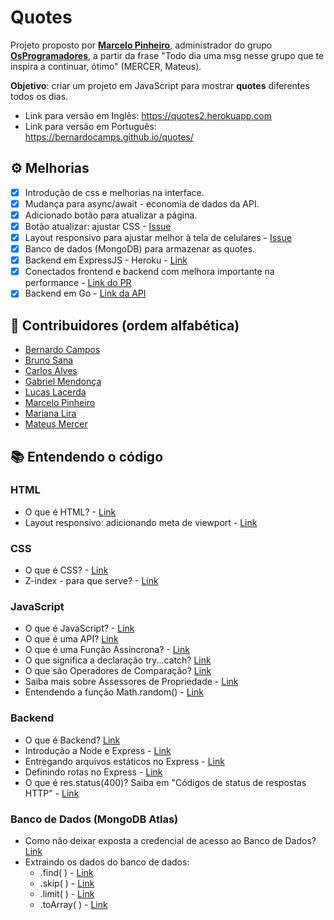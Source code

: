 # Quotes

Projeto proposto por **[Marcelo Pinheiro](https://twitter.com/mpinheir)**, administrador do grupo **[OsProgramadores](https://t.me/osprogramadores)**, a partir da frase 
"Todo dia uma msg nesse grupo que te inspira a continuar, ótimo" (MERCER, Mateus).

**Objetivo**: criar um projeto em JavaScript para mostrar **quotes** diferentes todos os dias.

- Link para versão em Inglês: https://quotes2.herokuapp.com
- Link para versão em Português: https://bernardocamps.github.io/quotes/

## ⚙ Melhorias
- [x] Introdução de css e melhorias na interface.
- [x] Mudança para async/await - economia de dados da API.
- [x] Adicionado botão para atualizar a página.
- [x] Botão atualizar: ajustar CSS - [Issue](https://github.com/bernardocamps/quotes/issues/10)
- [x] Layout responsivo para ajustar melhor à tela de celulares - [Issue](https://github.com/bernardocamps/quotes/issues/12)
- [x] Banco de dados (MongoDB) para armazenar as quotes.
- [x] Backend em ExpressJS - Heroku - [Link](https://github.com/bernardocamps/quotes-heroku-2)
- [x] Conectados frontend e backend com melhora importante na performance - [Link do PR](https://github.com/bernardocamps/quotes-heroku-2/pull/1)
- [x] Backend em Go - [Link da API](https://shielded-chamber-42580.herokuapp.com)

## 👥 Contribuidores (ordem alfabética)
- [Bernardo Campos](https://github.com/bernardocamps)
- [Bruno Sana](https://github.com/brunosana)
- [Carlos Alves](https://github.com/cbcalves)
- [Gabriel Mendonça](https://github.com/brunoom1)
- [Lucas Lacerda](https://github.com/LucasLaacerda)
- [Marcelo Pinheiro](https://github.com/mpinheir)
- [Mariana Lira](https://github.com/marilira)
- [Mateus Mercer](https://github.com/MatMercer)

## 📚 Entendendo o código
### HTML
* O que é HTML? - [Link](https://developer.mozilla.org/pt-BR/docs/Aprender/HTML/Introducao_ao_HTML/Getting_started)
* Layout responsivo: adicionando meta de viewport - [Link](https://github.com/bernardocamps/quotes/pull/13)

### CSS
* O que é CSS? - [Link](https://developer.mozilla.org/pt-BR/docs/Aprender/Getting_started_with_the_web/CSS_basico)
* Z-index - para que serve? - [Link](https://developer.mozilla.org/en-US/docs/Web/CSS/z-index)

### JavaScript
* O que é JavaScript? - [Link](https://developer.mozilla.org/pt-BR/docs/Learn/JavaScript/First_steps/O_que_e_JavaScript)
* O que é uma API? [Link](https://developer.mozilla.org/pt-BR/docs/Glossario/API)
* O que é uma Função Assíncrona? - [Link](https://developer.mozilla.org/pt-BR/docs/Web/JavaScript/Reference/Statements/funcoes_assincronas)
* O que significa a declaração try...catch? [Link](https://developer.mozilla.org/pt-BR/docs/Web/JavaScript/Reference/Statements/try...catch)
* O que são Operadores de Comparação? [Link](https://developer.mozilla.org/pt-BR/docs/Web/JavaScript/Reference/Operators/Operadores_de_comparação)
* Saiba mais sobre Assessores de Propriedade - [Link](https://developer.mozilla.org/pt-BR/docs/Web/JavaScript/Reference/Operators/Property_Accessors)
* Entendendo a função Math.random() - [Link](https://developer.mozilla.org/pt-BR/docs/Web/JavaScript/Reference/Global_Objects/Math/random)

### Backend
* O que é Backend? [Link](https://developer.mozilla.org/pt-BR/docs/Learn/Server-side/First_steps/Introduction)
* Introdução a Node e Express - [Link](https://developer.mozilla.org/pt-BR/docs/Learn/Server-side/Express_Nodejs/Introdução)
* Entregando arquivos estáticos no Express - [Link](https://expressjs.com/pt-br/starter/static-files.html)
* Definindo rotas no Express - [Link](https://expressjs.com/pt-br/guide/routing.html)
* O que é res.status(400)? Saiba em "Códigos de status de respostas HTTP" - [Link](https://developer.mozilla.org/pt-BR/docs/Web/HTTP/Status)

### Banco de Dados (MongoDB Atlas)
* Como não deixar exposta a credencial de acesso ao Banco de Dados? [Link](https://github.com/motdotla/dotenv)
* Extraindo os dados do banco de dados:
    * .find( ) - [Link](https://docs.mongodb.com/manual/reference/method/db.collection.find/#db.collection.find)
    * .skip( ) - [Link](https://docs.mongodb.com/manual/reference/method/cursor.skip/#cursor.skip)
    * .limit( ) - [Link](https://docs.mongodb.com/manual/reference/method/cursor.limit/)
    * .toArray( ) - [Link](https://docs.mongodb.com/manual/reference/method/cursor.toArray/)
